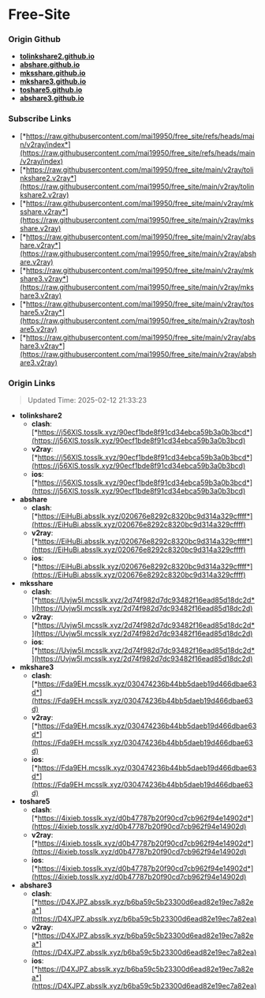 # Free-Site

### Origin Github

- [**tolinkshare2.github.io**](https://github.com/tolinkshare2/tolinkshare2.github.io)
- [**abshare.github.io**](https://github.com/abshare/abshare.github.io)
- [**mksshare.github.io**](https://github.com/mksshare/mksshare.github.io)
- [**mkshare3.github.io**](https://github.com/mkshare3/mkshare3.github.io)
- [**toshare5.github.io**](https://github.com/toshare5/toshare5.github.io)
- [**abshare3.github.io**](https://github.com/abshare3/abshare3.github.io)

### Subscribe Links

- [*https://raw.githubusercontent.com/mai19950/free_site/refs/heads/main/v2ray/index*](https://raw.githubusercontent.com/mai19950/free_site/refs/heads/main/v2ray/index)
- [*https://raw.githubusercontent.com/mai19950/free_site/main/v2ray/tolinkshare2.v2ray*](https://raw.githubusercontent.com/mai19950/free_site/main/v2ray/tolinkshare2.v2ray)
- [*https://raw.githubusercontent.com/mai19950/free_site/main/v2ray/mksshare.v2ray*](https://raw.githubusercontent.com/mai19950/free_site/main/v2ray/mksshare.v2ray)
- [*https://raw.githubusercontent.com/mai19950/free_site/main/v2ray/abshare.v2ray*](https://raw.githubusercontent.com/mai19950/free_site/main/v2ray/abshare.v2ray)
- [*https://raw.githubusercontent.com/mai19950/free_site/main/v2ray/mkshare3.v2ray*](https://raw.githubusercontent.com/mai19950/free_site/main/v2ray/mkshare3.v2ray)
- [*https://raw.githubusercontent.com/mai19950/free_site/main/v2ray/toshare5.v2ray*](https://raw.githubusercontent.com/mai19950/free_site/main/v2ray/toshare5.v2ray)
- [*https://raw.githubusercontent.com/mai19950/free_site/main/v2ray/abshare3.v2ray*](https://raw.githubusercontent.com/mai19950/free_site/main/v2ray/abshare3.v2ray)

### Origin Links

> Updated Time: 2025-02-12 21:33:23

- **tolinkshare2**
  - **clash**: [*https://j56XlS.tosslk.xyz/90ecf1bde8f91cd34ebca59b3a0b3bcd*](https://j56XlS.tosslk.xyz/90ecf1bde8f91cd34ebca59b3a0b3bcd)
  - **v2ray**: [*https://j56XlS.tosslk.xyz/90ecf1bde8f91cd34ebca59b3a0b3bcd*](https://j56XlS.tosslk.xyz/90ecf1bde8f91cd34ebca59b3a0b3bcd)
  - **ios**: [*https://j56XlS.tosslk.xyz/90ecf1bde8f91cd34ebca59b3a0b3bcd*](https://j56XlS.tosslk.xyz/90ecf1bde8f91cd34ebca59b3a0b3bcd)
- **abshare**
  - **clash**: [*https://EiHuBi.absslk.xyz/020676e8292c8320bc9d314a329cffff*](https://EiHuBi.absslk.xyz/020676e8292c8320bc9d314a329cffff)
  - **v2ray**: [*https://EiHuBi.absslk.xyz/020676e8292c8320bc9d314a329cffff*](https://EiHuBi.absslk.xyz/020676e8292c8320bc9d314a329cffff)
  - **ios**: [*https://EiHuBi.absslk.xyz/020676e8292c8320bc9d314a329cffff*](https://EiHuBi.absslk.xyz/020676e8292c8320bc9d314a329cffff)
- **mksshare**
  - **clash**: [*https://Uvjw5l.mcsslk.xyz/2d74f982d7dc93482f16ead85d18dc2d*](https://Uvjw5l.mcsslk.xyz/2d74f982d7dc93482f16ead85d18dc2d)
  - **v2ray**: [*https://Uvjw5l.mcsslk.xyz/2d74f982d7dc93482f16ead85d18dc2d*](https://Uvjw5l.mcsslk.xyz/2d74f982d7dc93482f16ead85d18dc2d)
  - **ios**: [*https://Uvjw5l.mcsslk.xyz/2d74f982d7dc93482f16ead85d18dc2d*](https://Uvjw5l.mcsslk.xyz/2d74f982d7dc93482f16ead85d18dc2d)
- **mkshare3**
  - **clash**: [*https://Fda9EH.mcsslk.xyz/030474236b44bb5daeb19d466dbae63d*](https://Fda9EH.mcsslk.xyz/030474236b44bb5daeb19d466dbae63d)
  - **v2ray**: [*https://Fda9EH.mcsslk.xyz/030474236b44bb5daeb19d466dbae63d*](https://Fda9EH.mcsslk.xyz/030474236b44bb5daeb19d466dbae63d)
  - **ios**: [*https://Fda9EH.mcsslk.xyz/030474236b44bb5daeb19d466dbae63d*](https://Fda9EH.mcsslk.xyz/030474236b44bb5daeb19d466dbae63d)
- **toshare5**
  - **clash**: [*https://4ixieb.tosslk.xyz/d0b47787b20f90cd7cb962f94e14902d*](https://4ixieb.tosslk.xyz/d0b47787b20f90cd7cb962f94e14902d)
  - **v2ray**: [*https://4ixieb.tosslk.xyz/d0b47787b20f90cd7cb962f94e14902d*](https://4ixieb.tosslk.xyz/d0b47787b20f90cd7cb962f94e14902d)
  - **ios**: [*https://4ixieb.tosslk.xyz/d0b47787b20f90cd7cb962f94e14902d*](https://4ixieb.tosslk.xyz/d0b47787b20f90cd7cb962f94e14902d)
- **abshare3**
  - **clash**: [*https://D4XJPZ.absslk.xyz/b6ba59c5b23300d6ead82e19ec7a82ea*](https://D4XJPZ.absslk.xyz/b6ba59c5b23300d6ead82e19ec7a82ea)
  - **v2ray**: [*https://D4XJPZ.absslk.xyz/b6ba59c5b23300d6ead82e19ec7a82ea*](https://D4XJPZ.absslk.xyz/b6ba59c5b23300d6ead82e19ec7a82ea)
  - **ios**: [*https://D4XJPZ.absslk.xyz/b6ba59c5b23300d6ead82e19ec7a82ea*](https://D4XJPZ.absslk.xyz/b6ba59c5b23300d6ead82e19ec7a82ea)
